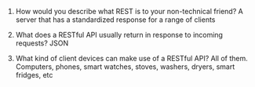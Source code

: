 1. How would you describe what REST is to your non-technical friend?
   A server that has a standardized response for a range of clients

2. What does a RESTful API usually return in response to incoming requests?
   JSON

3. What kind of client devices can make use of a RESTful API?
   All of them. Computers, phones, smart watches, stoves, washers, dryers, smart fridges, etc
